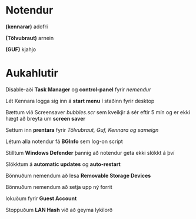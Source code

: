 # Notendur

**(kennarar)** adofri

**(Tölvubraut)** arnein

**(GUF)** kjahjo

# Aukahlutir

Disable-aði **Task Manager** og **control-panel** fyrir *nemendur*

Lét Kennara logga sig inn á **start menu** í staðinn fyrir desktop

Bættum við Screensaver *bubbles.scr* sem kveikjir á sér eftir 5 mín og er ekki hægt að breyta um **screen saver**

Settum inn **prentara** fyrir *Tölvubraut, Guf, Kennara og sameign*

Létum alla notendur fá **BGInfo** sem log-on script

Stilltum **Windows Defender** þannig að notendur geta ekki slökkt á því

Slökktum á **automatic updates** og **auto-restart**

Bönnuðum nemendum að lesa **Removable Storage Devices**

Bönnuðum nemendum að setja upp ný forrit

lokuðum fyrir **Guest Account**

Stoppuðum **LAN Hash** við að geyma lykilorð

